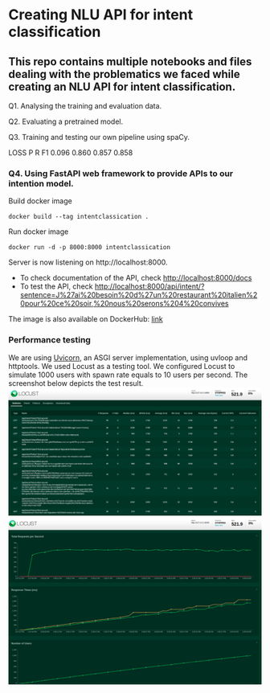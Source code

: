 # Creating NLU API for intent classification

## This repo contains multiple notebooks and files dealing with the problematics we faced while creating an NLU API for intent classification.

Q1. Analysing the training and evaluation data.

Q2. Evaluating a pretrained model.

Q3. Training and testing our own pipeline using spaCy.

LOSS       P        R        F1
0.096    0.860    0.857    0.858

### Q4. Using FastAPI web framework to provide APIs to our intention model.

Build docker image
```shell
docker build --tag intentclassication .
```

Run docker image
```shell
docker run -d -p 8000:8000 intentclassication
```

Server is now listening on http://localhost:8000.

- To check documentation of the API, check [http://localhost:8000/docs](http://localhost:8000/docs)
- To test the API, check [http://localhost:8000/api/intent/?sentence=J%27ai%20besoin%20d%27un%20restaurant%20italien%20pour%20ce%20soir,%20nous%20serons%204%20convives](http://localhost:8000/api/intent/?sentence=J%27ai%20besoin%20d%27un%20restaurant%20italien%20pour%20ce%20soir,%20nous%20serons%204%20convives)

The image is also available on DockerHub: [link](https://hub.docker.com/repository/docker/csj0oe/mlops-wiidii)

### Performance testing
We are using [Uvicorn](https://www.uvicorn.org/), an ASGI server implementation, using uvloop and httptools.
We used Locust as a testing tool. 
We configured Locust to simulate 1000 users with spawn rate equals to 10 users per second.
The screenshot below depicts the test result.
![Locust stats](scrots/locust_stats.png)
![Locust](scrots/locust.png)
